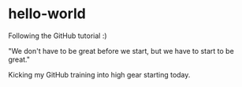 # hello-world
Following the GitHub tutorial :)

"We don't have to be great before we start, but we have to start to be great."

Kicking my GitHub training into high gear starting today.
